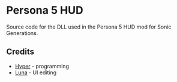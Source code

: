 # Persona 5 HUD
Source code for the DLL used in the Persona 5 HUD mod for Sonic Generations.

## Credits
- [Hyper](https://github.com/HyperBE32) - programming
- [Luna](https://gamebanana.com/members/1628503) - UI editing